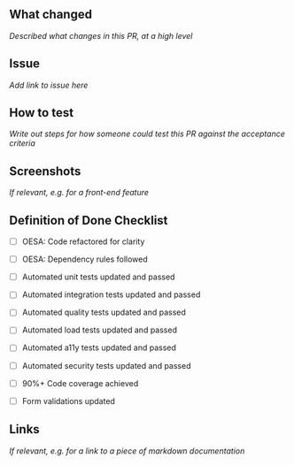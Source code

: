 ## What changed

_Described what changes in this PR, at a high level_

## Issue

_Add link to issue here_

## How to test

_Write out steps for how someone could test this PR against the acceptance criteria_

## Screenshots

_If relevant, e.g. for a front-end feature_

## Definition of Done Checklist
- [ ] OESA: Code refactored for clarity
- [ ] OESA: Dependency rules followed
- [ ] Automated unit tests updated and passed
- [ ] Automated integration tests updated and passed
- [ ] Automated quality tests updated and passed
- [ ] Automated load tests updated and passed
- [ ] Automated a11y tests updated and passed
- [ ] Automated security tests updated and passed
- [ ] 90%+ Code coverage achieved
- [ ] Form validations updated


## Links

_If relevant, e.g. for a link to a piece of markdown documentation_
